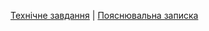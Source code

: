 [Технічне завдання](https://drive.google.com/file/d/1uQFudpAE9BgU_JDdH9JhOI-bgi8P63ss/view?usp=sharing)
 | 
[Пояснювальна записка](https://docs.google.com/document/d/1Rjj8Xytq4HyxhK3PEt_hBvsZr7iY1sX7mL9ewn2rqus/edit?usp=sharing)
